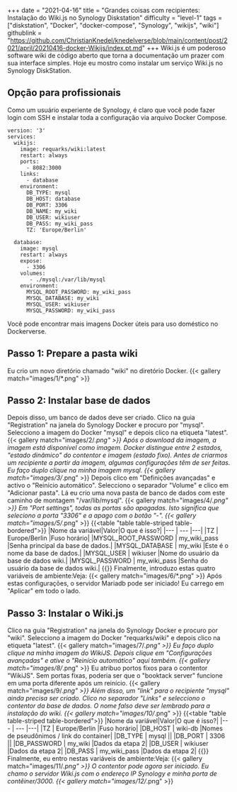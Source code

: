 +++
date = "2021-04-16"
title = "Grandes coisas com recipientes: Instalação do Wiki.js no Synology Diskstation"
difficulty = "level-1"
tags = ["diskstation", "Docker", "docker-compose", "Synology", "wikijs", "wiki"]
githublink = "https://github.com/ChristianKnedel/knedelverse/blob/main/content/post/2021/april/20210416-docker-Wikijs/index.pt.md"
+++
Wiki.js é um poderoso software wiki de código aberto que torna a documentação um prazer com sua interface simples. Hoje eu mostro como instalar um serviço Wiki.js no Synology DiskStation.
## Opção para profissionais
Como um usuário experiente de Synology, é claro que você pode fazer login com SSH e instalar toda a configuração via arquivo Docker Compose.
```
version: '3'
services:
  wikijs:
    image: requarks/wiki:latest
    restart: always
    ports:
      - 8082:3000
    links:
      - database
    environment:
      DB_TYPE: mysql
      DB_HOST: database
      DB_PORT: 3306
      DB_NAME: my_wiki
      DB_USER: wikiuser
      DB_PASS: my_wiki_pass
      TZ: 'Europe/Berlin'

  database:
    image: mysql
    restart: always
    expose:
      - 3306
    volumes:
       - ./mysql:/var/lib/mysql
    environment:
      MYSQL_ROOT_PASSWORD: my_wiki_pass
      MYSQL_DATABASE: my_wiki
      MYSQL_USER: wikiuser
      MYSQL_PASSWORD: my_wiki_pass

```
Você pode encontrar mais imagens Docker úteis para uso doméstico no Dockerverse.
## Passo 1: Prepare a pasta wiki
Eu crio um novo diretório chamado "wiki" no diretório Docker.
{{< gallery match="images/1/*.png" >}}

## Passo 2: Instalar base de dados
Depois disso, um banco de dados deve ser criado. Clico na guia "Registration" na janela do Synology Docker e procuro por "mysql". Selecciono a imagem do Docker "mysql" e depois clico na etiqueta "latest".
{{< gallery match="images/2/*.png" >}}
Após o download da imagem, a imagem está disponível como imagem. Docker distingue entre 2 estados, "estado dinâmico" do contentor e imagem (estado fixo). Antes de criarmos um recipiente a partir da imagem, algumas configurações têm de ser feitas. Eu faço duplo clique na minha imagem mysql.
{{< gallery match="images/3/*.png" >}}
Depois clico em "Definições avançadas" e activo o "Reinício automático". Selecciono o separador "Volume" e clico em "Adicionar pasta". Lá eu crio uma nova pasta de banco de dados com este caminho de montagem "/var/lib/mysql".
{{< gallery match="images/4/*.png" >}}
Em "Port settings", todas as portas são apagadas. Isto significa que seleciono a porta "3306" e a apago com o botão "-".
{{< gallery match="images/5/*.png" >}}
{{<table "table table-striped table-bordered">}}
|Nome da variável|Valor|O que é isso?|
|--- | --- |---|
|TZ	| Europe/Berlin |Fuso horário|
|MYSQL_ROOT_PASSWORD	| my_wiki_pass |Senha principal da base de dados.|
|MYSQL_DATABASE |	my_wiki |Este é o nome da base de dados.|
|MYSQL_USER	| wikiuser |Nome do usuário da base de dados wiki.|
|MYSQL_PASSWORD |	my_wiki_pass	|Senha do usuário da base de dados wiki.|
{{</table>}}
Finalmente, introduzo estas quatro variáveis de ambiente:Veja:
{{< gallery match="images/6/*.png" >}}
Após estas configurações, o servidor Mariadb pode ser iniciado! Eu carrego em "Aplicar" em todo o lado.
## Passo 3: Instalar o Wiki.js
Clico na guia "Registration" na janela do Synology Docker e procuro por "wiki". Selecciono a imagem do Docker "requarks/wiki" e depois clico na etiqueta "latest".
{{< gallery match="images/7/*.png" >}}
Eu faço duplo clique na minha imagem do WikiJS. Depois clique em "Configurações avançadas" e ative o "Reinício automático" aqui também.
{{< gallery match="images/8/*.png" >}}
Eu atribuo portos fixos para o contentor "WikiJS". Sem portas fixas, poderia ser que o "booktack server" funcione em uma porta diferente após um reinício.
{{< gallery match="images/9/*.png" >}}
Além disso, um "link" para o recipiente "mysql" ainda precisa ser criado. Clico no separador "Links" e selecciono o contentor da base de dados. O nome falso deve ser lembrado para a instalação do wiki.
{{< gallery match="images/10/*.png" >}}
{{<table "table table-striped table-bordered">}}
|Nome da variável|Valor|O que é isso?|
|--- | --- |---|
|TZ	| Europe/Berlin	|Fuso horário|
|DB_HOST	| wiki-db	|Nomes de pseudônimos / link do container|
|DB_TYPE	| mysql	||
|DB_PORT	| 3306	 ||
|DB_PASSWORD	| my_wiki	|Dados da etapa 2|
|DB_USER	| wikiuser |Dados da etapa 2|
|DB_PASS	| my_wiki_pass	|Dados da etapa 2|
{{</table>}}
Finalmente, eu entro nestas variáveis de ambiente:Veja:
{{< gallery match="images/11/*.png" >}}
O contentor pode agora ser iniciado. Eu chamo o servidor Wiki.js com o endereço IP Synology e minha porta de contêiner/3000.
{{< gallery match="images/12/*.png" >}}
